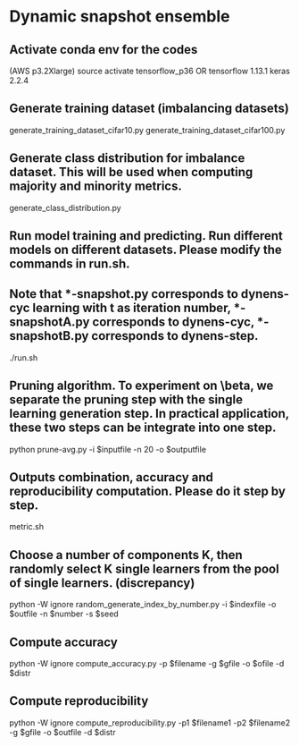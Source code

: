 # Dynamic snapshot ensemble

## Activate conda env for the codes
(AWS p3.2Xlarge) source activate tensorflow_p36
OR
tensorflow 1.13.1
keras 2.2.4

## Generate training dataset (imbalancing datasets)
generate_training_dataset_cifar10.py
generate_training_dataset_cifar100.py

## Generate class distribution for imbalance dataset. This will be used when computing majority and minority metrics. 
generate_class_distribution.py

## Run model training and predicting. Run different models on different datasets. Please modify the commands in run.sh.
## Note that *-snapshot.py corresponds to dynens-cyc learning with t as iteration number, *-snapshotA.py corresponds to dynens-cyc, *-snapshotB.py corresponds to dynens-step. 
./run.sh

## Pruning algorithm. To experiment on \beta, we separate the pruning step with the single learning generation step. In practical application, these two steps can be integrate into one step.
python prune-avg.py -i $inputfile -n 20 -o $outputfile

## Outputs combination, accuracy and reproducibility computation. Please do it step by step.
metric.sh

## Choose a number of components K, then randomly select K single learners from the pool of single learners. (discrepancy)
python -W ignore random_generate_index_by_number.py -i $indexfile -o $outfile -n $number -s $seed

## Compute accuracy
python -W ignore compute_accuracy.py -p $filename -g $gfile -o $ofile -d $distr

## Compute reproducibility
python -W ignore compute_reproducibility.py -p1 $filename1 -p2 $filename2 -g $gfile -o $outfile -d $distr
